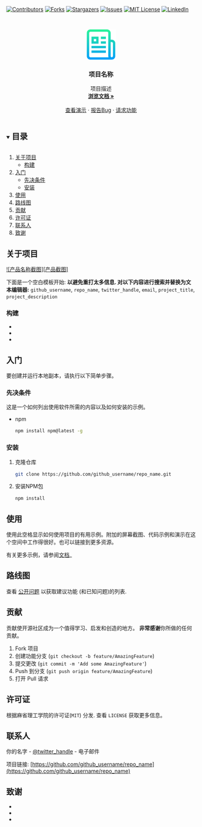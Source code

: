 <!--
*** 感谢您查看最佳自述模板。如果你有什么建议
*** 如果这样做更好，请 Fork 仓库并创建拉取请求
*** 或者干脆用“enhancement”标签打开一个问题。
*** 再次感谢！现在去创造一些惊人的东西！：D
***
***
***
***以避免重新键入过多的信息。搜索并替换以下内容：
*** github_username, repo_name, twitter_handle, email, project_title, project_description
-->



<!-- PROJECT SHIELDS -->
<!--
*** 我正在使用markdown“reference style”的可读性链接。
*** 引用链接用括号[]而不是括号（）括起来。
*** 有关引用变量的声明，请参见本文档的底部
*** 对于贡献者url、forks url等，这是一种可选的、简洁的语法。
*** https://www.markdownguide.org/basic-syntax/#reference-style-links
-->
[![Contributors][contributors-shield]][contributors-url]
[![Forks][forks-shield]][forks-url]
[![Stargazers][stars-shield]][stars-url]
[![Issues][issues-shield]][issues-url]
[![MIT License][license-shield]][license-url]
[![LinkedIn][linkedin-shield]][linkedin-url]



<!-- PROJECT LOGO -->
<br />
<p align="center">
  <a href="https://github.com/github_username/repo_name">
    <img src="images/logo.png" alt="Logo" width="80" height="80">
  </a>

  <h3 align="center">项目名称</h3>

  <p align="center">
    项目描述
    <br />
    <a href="https://github.com/github_username/repo_name"><strong>浏览文档 »</strong></a>
    <br />
    <br />
    <a href="https://github.com/github_username/repo_name">查看演示</a>
    ·
    <a href="https://github.com/github_username/repo_name/issues">报告Bug</a>
    ·
    <a href="https://github.com/github_username/repo_name/issues">请求功能</a>
  </p>
</p>



<!-- TABLE OF CONTENTS -->
<details open="open">
  <summary><h2 style="display: inline-block">目录</h2></summary>
  <ol>
    <li>
      <a href="#about-the-project">关于项目</a>
      <ul>
        <li><a href="#built-with">构建</a></li>
      </ul>
    </li>
    <li>
      <a href="#getting-started">入门</a>
      <ul>
        <li><a href="#prerequisites">先决条件</a></li>
        <li><a href="#installation">安装</a></li>
      </ul>
    </li>
    <li><a href="#usage">使用</a></li>
    <li><a href="#roadmap">路线图</a></li>
    <li><a href="#contributing">贡献</a></li>
    <li><a href="#license">许可证</a></li>
    <li><a href="#contact">联系人</a></li>
    <li><a href="#acknowledgements">致谢</a></li>
  </ol>
</details>



<!-- ABOUT THE PROJECT -->
## 关于项目

[![产品名称截图][产品截图]](https://example.com)

下面是一个空白模板开始:
**以避免重打太多信息. 对以下内容进行搜索并替换为文本编辑器:**
`github_username`, `repo_name`, `twitter_handle`, `email`, `project_title`, `project_description`


### 构建

* []()
* []()
* []()



<!-- GETTING STARTED -->
## 入门

要创建并运行本地副本，请执行以下简单步骤。

### 先决条件

这是一个如何列出使用软件所需的内容以及如何安装的示例。
* npm
  ```sh
  npm install npm@latest -g
  ```

### 安装

1. 克隆仓库
   ```sh
   git clone https://github.com/github_username/repo_name.git
   ```
2. 安装NPM包
   ```sh
   npm install
   ```



<!-- USAGE EXAMPLES -->
## 使用

使用此空格显示如何使用项目的有用示例。附加的屏幕截图、代码示例和演示在这个空间中工作得很好。也可以链接到更多资源。

有关更多示例，请参阅[文档](https://example.com)_



<!-- ROADMAP -->
## 路线图

查看 [公开问题](https://github.com/github_username/repo_name/issues) 以获取建议功能 (和已知问题)的列表.



<!-- CONTRIBUTING -->
## 贡献

贡献使开源社区成为一个值得学习、启发和创造的地方。 **非常感谢**你所做的任何贡献。

1. Fork 项目
2. 创建功能分支 (`git checkout -b feature/AmazingFeature`)
3. 提交更改 (`git commit -m 'Add some AmazingFeature'`)
4. Push 到分支 (`git push origin feature/AmazingFeature`)
5. 打开 Pull 请求



<!-- LICENSE -->
## 许可证

根据麻省理工学院的许可证(`MIT`)  分发. 查看 `LICENSE` 获取更多信息。



<!-- CONTACT -->
## 联系人

你的名字 - [@twitter_handle](https://twitter.com/twitter_handle) - 电子邮件

项目链接: [https://github.com/github_username/repo_name](https://github.com/github_username/repo_name)



<!-- ACKNOWLEDGEMENTS -->
## 致谢

* []()
* []()
* []()





<!-- MARKDOWN LINKS & IMAGES -->
<!-- https://www.markdownguide.org/basic-syntax/#reference-style-links -->
[contributors-shield]: https://img.shields.io/github/contributors/github_username/repo.svg?style=for-the-badge
[contributors-url]: https://github.com/github_username/repo/graphs/contributors
[forks-shield]: https://img.shields.io/github/forks/github_username/repo.svg?style=for-the-badge
[forks-url]: https://github.com/github_username/repo/network/members
[stars-shield]: https://img.shields.io/github/stars/github_username/repo.svg?style=for-the-badge
[stars-url]: https://github.com/github_username/repo/stargazers
[issues-shield]: https://img.shields.io/github/issues/github_username/repo.svg?style=for-the-badge
[issues-url]: https://github.com/github_username/repo/issues
[license-shield]: https://img.shields.io/github/license/github_username/repo.svg?style=for-the-badge
[license-url]: https://github.com/github_username/repo/blob/master/LICENSE.txt
[linkedin-shield]: https://img.shields.io/badge/-LinkedIn-black.svg?style=for-the-badge&logo=linkedin&colorB=555
[linkedin-url]: https://linkedin.com/in/github_username
